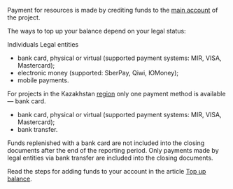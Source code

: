 Payment for resources is made by crediting funds to the [main account](../balance#the_main_and_the_bonus_account) of the project.

The ways to top up your balance depend on your legal status:

<tabs>
<tablist>
<tab>Individuals</tab>
<tab>Legal entities</tab>
</tablist>
<tabpanel>

- bank card, physical or virtual (supported payment systems: MIR, VISA, Mastercard);
- electronic money (supported: SberPay, Qiwi, ЮMoney);
- mobile payments.

<info>

For projects in the Kazakhstan [region](/en/base/account/concepts/regions) only one payment method is available — bank card.

</info>

</tabpanel>
<tabpanel>

- bank card, physical or virtual (supported payment systems: MIR, VISA, Mastercard);
- bank transfer.

<warn>

Funds replenished with a bank card are not included into the closing documents after the end of the reporting period. Only payments made by legal entities via bank transfer are included into the closing documents.

</warn>

</tabpanel>
</tabs>

Read the steps for adding funds to your account in the article [Top up balance](/en/additionals/billing/operations/payment).
